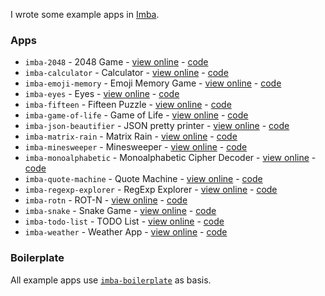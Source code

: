 I wrote some example apps in [Imba](http://imba.io/).

### Apps

* `imba-2048` - 2048 Game - [view online](https://taw.github.io/imba-2048) - [code](https://github.com/taw/imba-2048)
* `imba-calculator` - Calculator - [view online](https://taw.github.io/imba-calculator) - [code](https://github.com/taw/imba-calculator)
* `imba-emoji-memory` - Emoji Memory Game - [view online](https://taw.github.io/imba-emoji-memory) - [code](https://github.com/taw/imba-emoji-memory)
* `imba-eyes` - Eyes - [view online](https://taw.github.io/imba-eyes) - [code](https://github.com/taw/imba-eyes)
* `imba-fifteen` - Fifteen Puzzle - [view online](https://taw.github.io/imba-fifteen) - [code](https://github.com/taw/imba-fifteen)
* `imba-game-of-life` - Game of Life - [view online](https://taw.github.io/imba-game-of-life) - [code](https://github.com/taw/imba-game-of-life)
* `imba-json-beautifier` - JSON pretty printer - [view online](https://taw.github.io/imba-json-beautifier) - [code](https://github.com/taw/imba-json-beautifier)
* `imba-matrix-rain` - Matrix Rain - [view online](https://taw.github.io/imba-matrix-rain) - [code](https://github.com/taw/imba-matrix-rain)
* `imba-minesweeper` - Minesweeper - [view online](https://taw.github.io/imba-minesweeper) - [code](https://github.com/taw/imba-minesweeper)
* `imba-monoalphabetic` - Monoalphabetic Cipher Decoder - [view online](https://taw.github.io/imba-monoalphabetic) - [code](https://github.com/taw/imba-monoalphabetic)
* `imba-quote-machine` - Quote Machine - [view online](https://taw.github.io/imba-quote-machine) - [code](https://github.com/taw/imba-quote-machine)
* `imba-regexp-explorer` - RegExp Explorer - [view online](https://taw.github.io/imba-regexp-explorer) - [code](https://github.com/taw/imba-regexp-explorer)
* `imba-rotn` - ROT-N - [view online](https://taw.github.io/imba-rotn) - [code](https://github.com/taw/imba-rotn)
* `imba-snake` - Snake Game - [view online](https://taw.github.io/imba-snake) - [code](https://github.com/taw/imba-snake)
* `imba-todo-list` - TODO List - [view online](https://taw.github.io/imba-todo-list) - [code](https://github.com/taw/imba-todo-list)
* `imba-weather` - Weather App - [view online](https://taw.github.io/imba-weather) - [code](https://github.com/taw/imba-weather)

### Boilerplate

All example apps use [`imba-boilerplate`](https://github.com/taw/imba-boilerplate) as basis.
